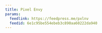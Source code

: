```yaml
---
title: Pixel Envy
params:
  feedlink: https://feedpress.me/pxlnv
  feedid: 6e1c95be554ebeb3c890aa60222da940
---
```

